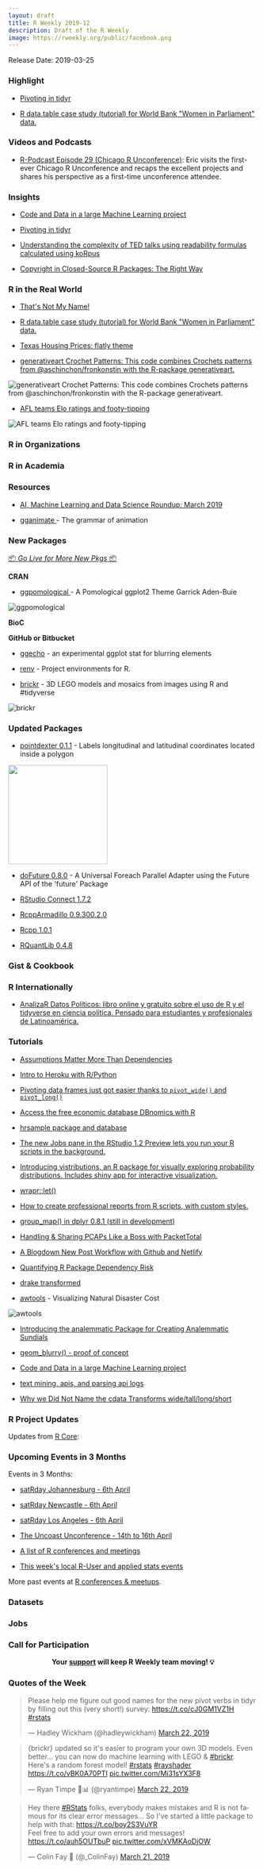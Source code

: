 ```yaml
---
layout: draft
title: R Weekly 2019-12
description: Draft of the R Weekly
image: https://rweekly.org/public/facebook.png
---
```


Release Date: 2019-03-25


###  Highlight


+ [Pivoting in tidyr](https://tidyr.tidyverse.org/dev/articles/pivot.html)

+ [R data.table case study (tutorial) for World Bank "Women in Parliament" data.](https://github.com/saghirb/WiP-rdatatable)

###  Videos and Podcasts

+ [R-Podcast Episode 29 (Chicago R Unconference)](https://r-podcast.org/29): Eric visits the first-ever Chicago R Unconference and recaps the excellent projects and shares his perspective as a first-time unconference attendee.


### Insights

+ [Code and Data in a large Machine Learning project](https://edwinth.github.io/multiperson-project/)

+ [Pivoting in tidyr](https://tidyr.tidyverse.org/dev/articles/pivot.html)


+ [Understanding the complexity of TED talks using readability formulas calculated using koRpus](https://www.granvillematheson.com/post/tedreadability/)


+ [Copyright in Closed-Source R Packages: The Right Way](https://unconj.ca/blog/copyright-in-closed-source-r-packages-the-right-way.html)



### R in the Real World

+ [That's Not My Name!](http://adfi.gitlab.io/2019/03/15/thats-not-my-name/)

+ [R data.table case study (tutorial) for World Bank "Women in Parliament" data.](https://github.com/saghirb/WiP-rdatatable)


+ [Texas Housing Prices:  flatly theme](https://elastic-lovelace-155848.netlify.com/gallery/themes/flatly.html)

+ [generativeart Crochet Patterns: This code combines Crochets patterns from @aschinchon/fronkonstin with the R-package generativeart. ](https://github.com/cutterkom/generativeart-crochet-patterns)

![generativeart Crochet Patterns: This code combines Crochets patterns from @aschinchon/fronkonstin with the R-package generativeart. ](https://raw.githubusercontent.com/rweekly/image/master/2019/generated-art.png)

+ [AFL teams Elo ratings and footy-tipping](http://freerangestats.info/blog/2019/03/23/afl-elo)

![AFL teams Elo ratings and footy-tipping](https://raw.githubusercontent.com/rweekly/image/master/2019/afl.png)

###  R in Organizations



###  R in Academia



###  Resources


+ [AI, Machine Learning and Data Science Roundup: March 2019](https://blog.revolutionanalytics.com/2019/03/airoundup-march-2019.html)

+ [ gganimate ](https://mitchelloharawild.com/wombat-gganimate/#1) - The grammar of animation


###  New Packages

<p class="added-hostname"><a href="https://rweekly.org/live" target="_blank" class="externalLink">📦 <i>Go Live for More New Pkgs</i> 📦</a></p>

**CRAN**

+ [ggpomological ](https://www.garrickadenbuie.com/project/ggpomological/) - A Pomological ggplot2 Theme
Garrick Aden-Buie

![ggpomological](https://raw.githubusercontent.com/rweekly/image/master/2019/ggpomological.png)

**BioC**



**GitHub or Bitbucket**

+ [ggecho](https://coolbutuseless.github.io/2019/03/22/ggecho-an-experimental-ggplot-stat-for-blurring-elements/)  - an experimental ggplot stat for blurring elements

+ [renv](https://github.com/rstudio/renv) - Project environments for R.

+ [brickr](https://github.com/ryantimpe/brickr) - 3D LEGO models and mosaics from images using R and #tidyverse

![brickr](https://raw.githubusercontent.com/rweekly/image/master/2019/bricks_6-1.png)

### Updated Packages

+ [pointdexter 0.1.1](https://github.com/cenuno/pointdexter) - Labels longitudinal and latitudinal coordinates located inside a polygon

<img src="https://raw.githubusercontent.com/rweekly/image/master/2019/pointdex.png" align="middle" width="200"/>


+ [doFuture  0.8.0](https://cran.r-project.org/package=doFuture) - A Universal Foreach Parallel Adapter using the Future API of the 'future' Package

+ [RStudio Connect 1.7.2](https://blog.rstudio.com/2019/03/22/announcing-rstudio-connect-1-7-2/)

+ [RcppArmadillo 0.9.300.2.0](http://dirk.eddelbuettel.com/blog/2019/03/22#rcpparmadillo_0.9.300.2.0)

+ [Rcpp 1.0.1](http://dirk.eddelbuettel.com/blog/2019/03/17#rcpp_1.0.1)


+ [RQuantLib 0.4.8](http://dirk.eddelbuettel.com/blog/2019/03/17#rquantlib_0.4.8)


### Gist & Cookbook



### R Internationally


+ [AnalizaR Datos Políticos: libro online y gratuito sobre el uso de R y el tidyverse en ciencia política. Pensado para estudiantes y profesionales de Latinoamérica.](https://arcruz0.github.io/libroadp/)


###  Tutorials


+ [Assumptions Matter More Than Dependencies](https://rud.is/b/2019/03/19/assumptions-matter-more-than-dependencies/)


+ [Intro to Heroku with R/Python](https://meysubb.github.io/sports%20analytics/2019/03/14/Heroku/)

+ [Pivoting data frames just got easier thanks to `pivot_wide()` and `pivot_long()`](https://www.brodrigues.co/blog/2019-03-20-pivot/)

+ [Access the free economic database DBnomics with R](https://macro.nomics.world/article/2019-03/rdbnomics-tutorial/)

+ [hrsample package and database](http://harry.ahlas.com/2019/03/17/hrsample-database/index.html)


+ [The new Jobs pane in the RStudio 1.2 Preview lets you run your R scripts in the background.](https://blog.rstudio.com/2019/03/14/rstudio-1-2-jobs/)



+ [Introducing vistributions, an R package for visually exploring probability distributions. Includes shiny app for interactive visualization.](https://blog.rsquaredacademy.com/introducting-vistributions/)



+ [wrapr::let()](http://www.win-vector.com/blog/2019/03/wraprlet/)


+ [How to create professional reports from R scripts, with custom styles.](https://jozefhajnala.gitlab.io/r/r913-spin-with-style/)

+ [group_map() in dplyr 0.8.1 (still in development)](https://coolbutuseless.github.io/2019/03/17/group_map-in-dplyr-0.8.1-still-in-development/)

+ [Handling & Sharing PCAPs Like a Boss with PacketTotal](https://rud.is/b/2019/03/17/handling-sharing-pcaps-like-a-boss-with-packettotal/)



+ [A Blogdown New Post Workflow with Github and Netlify](https://www.garrickadenbuie.com/blog/blogdown-netlify-new-post-workflow/)

+ [Quantifying R Package Dependency Risk](http://www.win-vector.com/blog/2019/03/quantifying-r-package-dependency-risk/)

+ [drake transformed](https://ropensci.org/technotes/2019/03/18/drake-700/)


+ [awtools](https://austinwehrwein.com/data-visualization/awtoolsdisaster/) - Visualizing Natural Disaster Cost

![awtools](https://raw.githubusercontent.com/rweekly/image/master/2019/awtools.png)

+ [Introducing the analemmatic Package for Creating Analemmatic Sundials](https://coolbutuseless.github.io/2019/03/19/introducing-the-analemmatic-package-for-creating-analemmatic-sundials/)

+ [geom_blurry() - proof of concept](https://coolbutuseless.github.io/2019/03/19/geom_blurry-proof-of-concept/)


+ [Code and Data in a large Machine Learning project](https://edwinth.github.io/multiperson-project/)

+ [text mining, apis, and parsing api logs](https://recology.info/2019/03/apis-text-mining-logs/)



+ [Why we Did Not Name the cdata Transforms wide/tall/long/short](http://www.win-vector.com/blog/2019/03/why-we-did-not-name-the-cdata-transforms-wide-tall-long-short/)

<!--<div class="post-more-begi
n></div><div class="post-more-end"></div>-->

###  R Project Updates

Updates from [R Core](http://developer.r-project.org/blosxom.cgi/R-devel/NEWS):


###  Upcoming Events in 3 Months

Events in 3 Months:

+ [satRday Johannesburg - 6th April](https://joburg2019.satrdays.org/)

+ [satRday Newcastle - 6th April](https://newcastle2019.satrdays.org/)

+ [satRday Los Angeles - 6th April](https://losangeles2019.satrdays.org/)

+ [The Uncoast Unconference - 14th to 16th April](http://uuconf.rbind.io/)

+ [A list of R conferences and meetings](https://jumpingrivers.github.io/meetingsR/events.html)

+ [This week's local R-User and applied stats events](https://community.rstudio.com/c/irl)

More past events at [R conferences & meetups](https://conf.rweekly.org).

### Datasets




### Jobs




###  Call for Participation


<p class="hide-support added-hostname support-rweekly" style="text-align: center;font-weight: bold;">Your <a class="non-visited externalLink" href="https://www.patreon.com/rweekly" onclick="pas(this)">support</a> will keep R Weekly team moving! 💡</p>

###  Quotes of the Week

<blockquote class="twitter-tweet" data-lang="en"><p lang="en" dir="ltr">Please help me figure out good names for the new pivot verbs in tidyr by filling out this (very short!) survey: <a href="https://t.co/cJ0GM1VZ1H">https://t.co/cJ0GM1VZ1H</a> <a href="https://twitter.com/hashtag/rstats?src=hash&amp;ref_src=twsrc%5Etfw">#rstats</a></p>&mdash; Hadley Wickham (@hadleywickham) <a href="https://twitter.com/hadleywickham/status/1109132826631421952?ref_src=twsrc%5Etfw">March 22, 2019</a></blockquote>

<blockquote class="twitter-tweet" data-lang="en"><p lang="en" dir="ltr">{brickr} updated so it&#39;s easier to program your own 3D models. Even better... you can now do machine learning with LEGO &amp; <a href="https://twitter.com/hashtag/brickr?src=hash&amp;ref_src=twsrc%5Etfw">#brickr</a>. Here&#39;s a random forest model! <a href="https://twitter.com/hashtag/rstats?src=hash&amp;ref_src=twsrc%5Etfw">#rstats</a> <a href="https://twitter.com/hashtag/rayshader?src=hash&amp;ref_src=twsrc%5Etfw">#rayshader</a> <a href="https://t.co/vBK0A70PTl">https://t.co/vBK0A70PTl</a> <a href="https://t.co/Mi31sYX3F8">pic.twitter.com/Mi31sYX3F8</a></p>&mdash; Ryan Timpe 🦖📊 (@ryantimpe) <a href="https://twitter.com/ryantimpe/status/1109086865167171584?ref_src=twsrc%5Etfw">March 22, 2019</a></blockquote>

<blockquote class="twitter-tweet" data-lang="en"><p lang="en" dir="ltr">Hey there <a href="https://twitter.com/hashtag/RStats?src=hash&amp;ref_src=twsrc%5Etfw">#RStats</a> folks, everybody makes mistakes and R is not famous for its clear error messages... So I&#39;ve started a little package to help with that: <a href="https://t.co/boy2S3VuYR">https://t.co/boy2S3VuYR</a><br>Feel free to add your own errors and messages! <a href="https://t.co/auh5OUTbuP">https://t.co/auh5OUTbuP</a> <a href="https://t.co/xVMKAoDjOW">pic.twitter.com/xVMKAoDjOW</a></p>&mdash; Colin Fay 🤘 (@_ColinFay) <a href="https://twitter.com/_ColinFay/status/1108753502547910656?ref_src=twsrc%5Etfw">March 21, 2019</a></blockquote>
<script async src="https://platform.twitter.com/widgets.js" charset="utf-8"></script>

